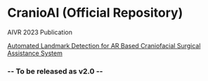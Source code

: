 # CranioAI (Official Repository)

AIVR 2023 Publication

[Automated Landmark Detection for AR Based Craniofacial Surgical Assistance System](https://link.springer.com/chapter/10.1007/978-981-99-9018-4_5)

### -- To be released as v2.0 --
